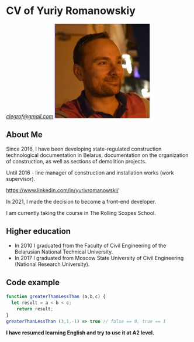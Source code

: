 # CV of Yuriy Romanowskiy
*clegrof@gmail.com*
![photo](/img/yury.jpg "photo of me")
## About Me
Since 2016, I have been developing state-regulated construction technological documentation in Belarus, documentation on the organization of construction, as well as sections of demolition projects.

Until 2016 - line manager of construction and installation works (work supervisor).

https://www.linkedin.com/in/yurivromanowski/

In 2021, I made the decision to become a front-end developer.

I am currently taking the course in The Rolling Scopes School.
## Higher education
* In 2010 I graduated from the Faculty of Civil Engineering of the Belarusian National Technical University.
* In 2017 I graduated from Moscow State University of Civil Engineering (National Research University).
## Code example
```javascript
function greaterThanLessThan (a,b,c) {
  let result = a < b < c;
    return result;
}
greaterThanLessThan (3,1,-1) => true // false == 0, true == 1
```

**I have resumed learning English and try to use it at A2 level.**
